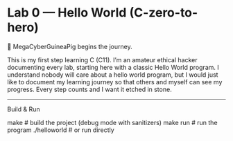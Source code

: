 # Lab 0 — Hello World (C-zero-to-hero)

🐹 MegaCyberGuineaPig begins the journey.

This is my first step learning C (C11). I’m an amateur ethical hacker documenting every lab, starting here with a classic Hello World program. 
I understand nobody will care about a hello world program, but I would just like to document my learning journey so that others and myself can see my progress. Every step counts and I want it etched in stone.

---

Build & Run

make        # build the project (debug mode with sanitizers)
make run    # run the program
./helloworld     # or run directly
